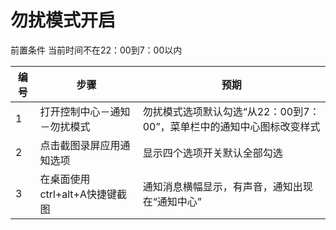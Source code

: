 # 勿扰模式开启

前置条件
当前时间不在22：00到7：00以内

| 编号 | 步骤                                               | 预期                               |
| ---- | --------------------------------------------------- | ---------------------------------- |
| 1 |打开控制中心－通知－勿扰模式| 勿扰模式选项默认勾选“从22：00到7：00”，菜单栏中的通知中心图标改变样式|
|  2  | 点击截图录屏应用通知选项  |显示四个选项开关默认全部勾选  |
|  3 | 在桌面使用ctrl+alt+A快捷键截图  |  通知消息横幅显示，有声音，通知出现在“通知中心”  |